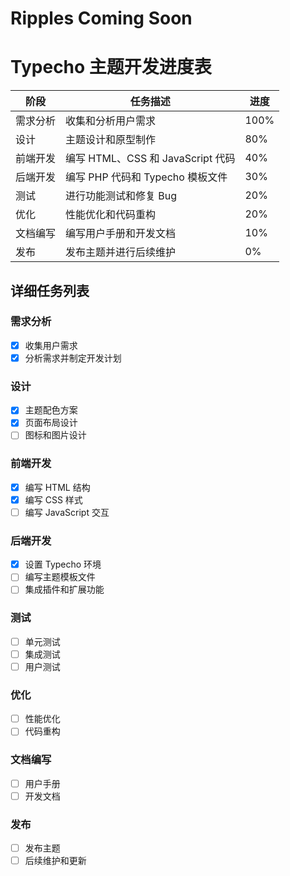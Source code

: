 # Ripples Coming Soon

# Typecho 主题开发进度表

| 阶段           | 任务描述                           | 进度  |
| -------------- | ---------------------------------- | ----- |
| 需求分析       | 收集和分析用户需求                 | 100%  |
| 设计           | 主题设计和原型制作                 | 80%   |
| 前端开发       | 编写 HTML、CSS 和 JavaScript 代码  | 40%   |
| 后端开发       | 编写 PHP 代码和 Typecho 模板文件   | 30%   |
| 测试           | 进行功能测试和修复 Bug             | 20%   |
| 优化           | 性能优化和代码重构                 | 20%   |
| 文档编写       | 编写用户手册和开发文档             | 10%   |
| 发布           | 发布主题并进行后续维护             | 0%    |

## 详细任务列表

### 需求分析
- [x] 收集用户需求
- [x] 分析需求并制定开发计划

### 设计
- [x] 主题配色方案
- [x] 页面布局设计
- [ ] 图标和图片设计

### 前端开发
- [x] 编写 HTML 结构
- [x] 编写 CSS 样式
- [ ] 编写 JavaScript 交互

### 后端开发
- [x] 设置 Typecho 环境
- [ ] 编写主题模板文件
- [ ] 集成插件和扩展功能

### 测试
- [ ] 单元测试
- [ ] 集成测试
- [ ] 用户测试

### 优化
- [ ] 性能优化
- [ ] 代码重构

### 文档编写
- [ ] 用户手册
- [ ] 开发文档

### 发布
- [ ] 发布主题
- [ ] 后续维护和更新
